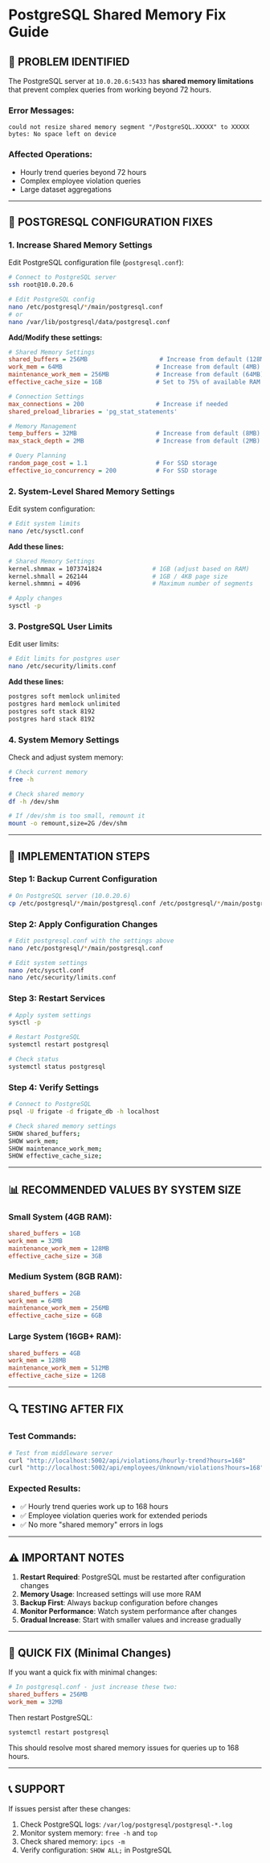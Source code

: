 # PostgreSQL Shared Memory Fix Guide

## 🚨 **PROBLEM IDENTIFIED**

The PostgreSQL server at `10.0.20.6:5433` has **shared memory limitations** that prevent complex queries from working beyond 72 hours.

### **Error Messages:**
```
could not resize shared memory segment "/PostgreSQL.XXXXX" to XXXXX bytes: No space left on device
```

### **Affected Operations:**
- Hourly trend queries beyond 72 hours
- Complex employee violation queries
- Large dataset aggregations

---

## 🔧 **POSTGRESQL CONFIGURATION FIXES**

### **1. Increase Shared Memory Settings**

Edit PostgreSQL configuration file (`postgresql.conf`):

```bash
# Connect to PostgreSQL server
ssh root@10.0.20.6

# Edit PostgreSQL config
nano /etc/postgresql/*/main/postgresql.conf
# or
nano /var/lib/postgresql/data/postgresql.conf
```

**Add/Modify these settings:**

```ini
# Shared Memory Settings
shared_buffers = 256MB                    # Increase from default (128MB)
work_mem = 64MB                          # Increase from default (4MB)
maintenance_work_mem = 256MB             # Increase from default (64MB)
effective_cache_size = 1GB               # Set to 75% of available RAM

# Connection Settings
max_connections = 200                    # Increase if needed
shared_preload_libraries = 'pg_stat_statements'

# Memory Management
temp_buffers = 32MB                      # Increase from default (8MB)
max_stack_depth = 2MB                    # Increase from default (2MB)

# Query Planning
random_page_cost = 1.1                   # For SSD storage
effective_io_concurrency = 200           # For SSD storage
```

### **2. System-Level Shared Memory Settings**

Edit system configuration:

```bash
# Edit system limits
nano /etc/sysctl.conf
```

**Add these lines:**

```bash
# Shared Memory Settings
kernel.shmmax = 1073741824              # 1GB (adjust based on RAM)
kernel.shmall = 262144                  # 1GB / 4KB page size
kernel.shmmni = 4096                    # Maximum number of segments

# Apply changes
sysctl -p
```

### **3. PostgreSQL User Limits**

Edit user limits:

```bash
# Edit limits for postgres user
nano /etc/security/limits.conf
```

**Add these lines:**

```bash
postgres soft memlock unlimited
postgres hard memlock unlimited
postgres soft stack 8192
postgres hard stack 8192
```

### **4. System Memory Settings**

Check and adjust system memory:

```bash
# Check current memory
free -h

# Check shared memory
df -h /dev/shm

# If /dev/shm is too small, remount it
mount -o remount,size=2G /dev/shm
```

---

## 🚀 **IMPLEMENTATION STEPS**

### **Step 1: Backup Current Configuration**
```bash
# On PostgreSQL server (10.0.20.6)
cp /etc/postgresql/*/main/postgresql.conf /etc/postgresql/*/main/postgresql.conf.backup
```

### **Step 2: Apply Configuration Changes**
```bash
# Edit postgresql.conf with the settings above
nano /etc/postgresql/*/main/postgresql.conf

# Edit system settings
nano /etc/sysctl.conf
nano /etc/security/limits.conf
```

### **Step 3: Restart Services**
```bash
# Apply system settings
sysctl -p

# Restart PostgreSQL
systemctl restart postgresql

# Check status
systemctl status postgresql
```

### **Step 4: Verify Settings**
```bash
# Connect to PostgreSQL
psql -U frigate -d frigate_db -h localhost

# Check shared memory settings
SHOW shared_buffers;
SHOW work_mem;
SHOW maintenance_work_mem;
SHOW effective_cache_size;
```

---

## 📊 **RECOMMENDED VALUES BY SYSTEM SIZE**

### **Small System (4GB RAM):**
```ini
shared_buffers = 1GB
work_mem = 32MB
maintenance_work_mem = 128MB
effective_cache_size = 3GB
```

### **Medium System (8GB RAM):**
```ini
shared_buffers = 2GB
work_mem = 64MB
maintenance_work_mem = 256MB
effective_cache_size = 6GB
```

### **Large System (16GB+ RAM):**
```ini
shared_buffers = 4GB
work_mem = 128MB
maintenance_work_mem = 512MB
effective_cache_size = 12GB
```

---

## 🔍 **TESTING AFTER FIX**

### **Test Commands:**
```bash
# Test from middleware server
curl "http://localhost:5002/api/violations/hourly-trend?hours=168"
curl "http://localhost:5002/api/employees/Unknown/violations?hours=168"
```

### **Expected Results:**
- ✅ Hourly trend queries work up to 168 hours
- ✅ Employee violation queries work for extended periods
- ✅ No more "shared memory" errors in logs

---

## ⚠️ **IMPORTANT NOTES**

1. **Restart Required**: PostgreSQL must be restarted after configuration changes
2. **Memory Usage**: Increased settings will use more RAM
3. **Backup First**: Always backup configuration before changes
4. **Monitor Performance**: Watch system performance after changes
5. **Gradual Increase**: Start with smaller values and increase gradually

---

## 🎯 **QUICK FIX (Minimal Changes)**

If you want a quick fix with minimal changes:

```ini
# In postgresql.conf - just increase these two:
shared_buffers = 256MB
work_mem = 32MB
```

Then restart PostgreSQL:
```bash
systemctl restart postgresql
```

This should resolve most shared memory issues for queries up to 168 hours.

---

## 📞 **SUPPORT**

If issues persist after these changes:
1. Check PostgreSQL logs: `/var/log/postgresql/postgresql-*.log`
2. Monitor system memory: `free -h` and `top`
3. Check shared memory: `ipcs -m`
4. Verify configuration: `SHOW ALL;` in PostgreSQL
